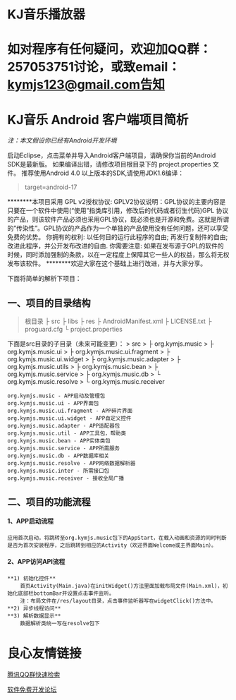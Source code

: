 KJ音乐播放器 
================== 
如对程序有任何疑问，欢迎加QQ群：257053751讨论，或致email：kymjs123@gmail.com告知 
================== 
# **KJ音乐 Android 客户端项目简析** #

*注：本文假设你已经有Android开发环境*

启动Eclipse，点击菜单并导入Android客户端项目，请确保你当前的Android SDK是最新版。 
如果编译出错，请修改项目根目录下的 project.properties 文件。 
推荐使用Android 4.0 以上版本的SDK,请使用JDK1.6编译：

> target=android-17

********本项目采用 GPL v2授权协议:
GPLV2协议说明：GPL协议的主要内容是只要在一个软件中使用(“使用”指类库引用，修改后的代码或者衍生代码)GPL 协议的产品，则该软件产品必须也采用GPL协议，既必须也是开源和免费。这就是所谓的”传染性”。GPL协议的产品作为一个单独的产品使用没有任何问题，还可以享受免费的优势。 
你拥有的权利: 
    以任何目的运行此程序的自由; 
    再发行复制件的自由; 
    改进此程序，并公开发布改进的自由. 
你需要注意: 
                如果在发布源于GPL的软件的时候，同时添加强制的条款，以在一定程度上保障其它一些人的权益，那么将无权发布该软件。 
********欢迎大家在这个基础上进行改进，并与大家分享。 

下面将简单的解析下项目： 

## **一、项目的目录结构** ##
> 根目录 
> ├ src 
> ├ libs 
> ├ res 
> ├ AndroidManifest.xml 
> ├ LICENSE.txt 
> ├ proguard.cfg 
> └ project.properties 

下面是src目录的子目录（未来可能变更）： 
    > src 
	> ├ org.kymjs.music 
	> ├ org.kymjs.music.ui 
	> ├ org.kymjs.music.ui.fragment 
	> ├ org.kymjs.music.ui.widget 
	> ├ org.kymjs.music.adapter 
	> ├ org.kymjs.music.utils 
	> ├ org.kymjs.music.bean 
	> ├ org.kymjs.music.service 
	> ├ org.kymjs.music.db 
	> └ org.kymjs.music.resolve 
	> └ org.kymjs.music.receiver 
	
	org.kymjs.music	- APP启动及管理包
	org.kymjs.music.ui - APP界面包
	org.kymjs.music.ui.fragment - APP碎片界面
	org.kymjs.music.ui.widget - APP自定义控件
	org.kymjs.music.adapter - APP适配器包
	org.kymjs.music.util - APP工具包，帮助类
	org.kymjs.music.bean - APP实体类包
	org.kymjs.music.service - APP所需服务
	org.kymjs.music.db - APP数据库相关
	org.kymjs.music.resolve - APP网络数据解析器
	org.kymjs.music.inter - 所需接口包
	org.kymjs.music.receiver - 接收全局广播
	
## **二、项目的功能流程** ##
#### 1、APP启动流程 ####
	应用首次启动，将跳转至org.kymjs.music包下的AppStart，在载入动画和资源的同时判断是否为首次安装程序，之后跳转到相应的Activity（欢迎界面Welcome或主界面Main）。 

#### 2、APP访问API流程 ####
	**1) 初始化控件** 
		首页Activity(Main.java)在initWidget()方法里面加载布局文件(Main.xml)，初始化底部栏bottomBar并设置点击事件监听。 
		注：布局文件在/res/layout目录，点击事件监听器写在widgetClick()方法中。 
	**2) 异步线程访问** 
	**3) 解析数据显示** 
		数据解析类统一写在resolve包下 

 # 良心友情链接

[腾讯QQ群快速检索](http://u.720life.cn/s/8cf73f7c)

[软件免费开发论坛](http://u.720life.cn/s/bbb01dc0)